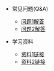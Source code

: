* 常见问题(Q&A)
  * [问题1解答](./zh-cn/章节1)
  * [问题2解答](./zh-cn/章节2)

* 学习资料
  * [资料1链接](./zh-cn/章节1)
  * [资料2链接](./zh-cn/章节2)
